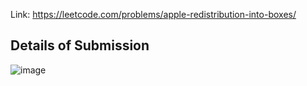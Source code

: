 Link: https://leetcode.com/problems/apple-redistribution-into-boxes/
## Details of Submission
![image](https://github.com/mgalang229/LeetCode-Apple-Redistribution-into-Boxes/assets/51401355/39fd1c2e-6adf-4e08-8a84-894df4f34e7d)
